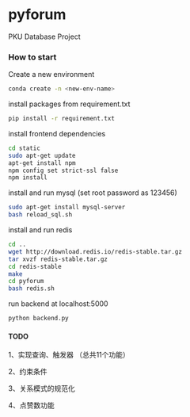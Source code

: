 # pyforum
PKU Database Project

### How to start

Create a new environment

```bash
conda create -n <new-env-name>
```


install packages from requirement.txt

```bash
pip install -r requirement.txt
```

install frontend dependencies

```bash
cd static
sudo apt-get update
apt-get install npm
npm config set strict-ssl false
npm install
```

install and run mysql (set root password as 123456)

```bash
sudo apt-get install mysql-server
bash reload_sql.sh
```

install and run redis

```bash
cd ..
wget http://download.redis.io/redis-stable.tar.gz
tar xvzf redis-stable.tar.gz
cd redis-stable
make
cd pyforum
bash redis.sh
```

run backend at localhost:5000

```bash
python backend.py
```

#### TODO


1、实现查询、触发器 （总共11个功能）

2、约束条件

3、关系模式的规范化

4、点赞数功能
